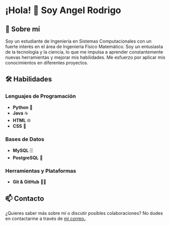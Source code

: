 # ¡Hola! 👋 Soy Angel Rodrigo

## 🚀 Sobre mí

Soy un estudiante de Ingeniería en Sistemas Computacionales con un fuerte interés en el área de Ingeniería Físico Matemático. Soy un entusiasta de la tecnología y la ciencia, lo que me impulsa a aprender constantemente nuevas herramientas y mejorar mis habilidades. Me esfuerzo por aplicar mis conocimientos en diferentes proyectos.

## 🛠️ Habilidades

### Lenguajes de Programación
- **Python** 🐍
- **Java** ☕
- **HTML** 🌐
- **CSS** 🎨

### Bases de Datos
- **MySQL** 🗄️
- **PostgreSQL** 🐘

### Herramientas y Plataformas
- **Git & GitHub** 🧑‍💻

## 📫 Contacto

¿Quieres saber más sobre mí o discutir posibles colaboraciones? No dudes en contactarme a través de [mi correo.](mailto:arbyking102@gmail.com).
